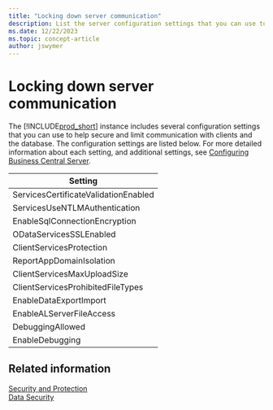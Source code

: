 ```yaml
---
title: "Locking down server communication"
description: List the server configuration settings that you can use to help secure and limit communication with clients and the database.
ms.date: 12/22/2023
ms.topic: concept-article
author: jswymer
---
```

# Locking down server communication

The [!INCLUDE[prod_short](../developer/includes/prod_short.md)] instance includes several configuration settings that you can use to help secure and limit communication with clients and the database. The configuration settings are listed below. For more detailed information about each setting, and additional settings, see [Configuring Business Central Server](../administration/configure-server-instance.md).

|Setting|
|-------|
|ServicesCertificateValidationEnabled​|
|ServicesUseNTLMAuthentication​|
|EnableSqlConnectionEncryption​|
|ODataServicesSSLEnabled​|
|ClientServicesProtection|
|ReportAppDomainIsolation​|
|ClientServicesMaxUploadSize​|
|ClientServicesProhibitedFileTypes|
|EnableDataExportImport​|
|EnableALServerFileAccess​|
|DebuggingAllowed​|
|EnableDebugging|


<!--
|Setting|Recommended value|Why|
|-------|-----------------|---|
|ServicesCertificateValidationEnabled​|true|Validates security certificates.|
|ServicesUseNTLMAuthentication​|true|Uses SPNEGO for SOAPServices or Windows for ODataServices|
|EnableSqlConnectionEncryption​|true|Configures the server to request encryption on the SQL Connections used against the database.|
|ODataServicesSSLEnabled​|false||
|SOAPServicesSSLEnabled​|false||
|ClientServicesProtection|EncryptAndSign|Protects the data stream between clients and [!INCLUDE[server](../developer/includes/server.md)] instance. For background information, see [Understanding Protection Level](/dotnet/framework/wcf/understanding-protection-level)|
|ReportAppDomainIsolation​|||
|ClientServicesMaxUploadSize​|30MB|Helps to avoid out-of-memory errors.|
|RestrictedFileTypes​ (ClientServicesProhibitedFileTypes)||Prevents specific file types from uploaded to the database from the client. |
|EnableDataExportImport​|||
|EnableALServerFileAccess​|true|Specifies whether access to server files by C/AL file data type functions is allowed.|
|DebuggingAllowed​|true|Specifies whether AL debugging is allowed for this [!INCLUDE[server](../developer/includes/server.md)] instance.|
|EnableDebugging|false| With the EnableDebugging flag set to true the Microsoft Dynamics NAV Server will start with debugging mode enabled.  This mode has three main functions:1)Upon first connection by a RoleTailored Client all C# for that application will be generated. 2) C# files will be persisted between server restarts. 3)  Application Objects will be compiled with debug information.|

-->

## Related information  

[Security and Protection](security-and-protection.md)  
[Data Security](data-security.md)  
